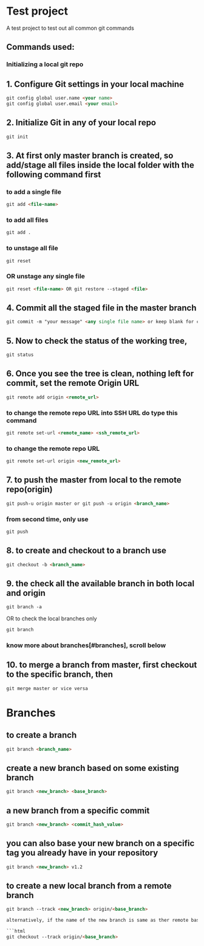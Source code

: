 # **Test project**

A test project to test out all common git commands

## Commands used:

### Initializing a local git repo

## 1. Configure Git settings in your local machine
```html 
git config global user.name <your name>
git config global user.email <your email>
```

## 2. Initialize Git in any of your local repo
```html
git init 
```

## 3. At first only master branch is created, so add/stage all files inside the local folder with the following command first

### to add a single file 
```html 
git add <file-name>
```

### to add all files
```html 
git add .
```

### to unstage all file
```html 
git reset
```

### OR unstage any single file
```html 
git reset <file-name> OR git restore --staged <file>
```

## 4. Commit all the staged file in the master branch
```html 
git commit -m "your message" <any single file name> or keep blank for commtting all staged file at once
```

## 5. Now to check the status of the working tree,
```html 
git status 
```

## 6. Once you see the tree is clean, nothing left for commit, set the remote Origin URL
```html
git remote add origin <remote_url>
```
### to change the remote repo URL into SSH URL do type this command
```html
git remote set-url <remote_name> <ssh_remote_url>
```
### to change the remote repo URL
```html
git remote set-url origin <new_remote_url>
```

## 7. to push the master from local to the remote repo(origin)
```html
git push-u origin master or git push -u origin <branch_name>
```
### from second time, only use
```html
git push
```

## 8. to create and checkout to a branch use
```html
git checkout -b <branch_name>
```
## 9. the check all the available branch in both local and origin
```html
git branch -a
```
OR to check the local branches only
```html
git branch
```
### know more about branches[#branches], scroll below


## 10. to merge a branch from master, first checkout to the specific branch, then
```html
git merge master or vice versa
```





# Branches

## to create a branch
```html
git branch <branch_name>
```
## create a new branch based on some existing branch
```html
git branch <new_branch> <base_branch>
```
## a new branch from a specific commit
```html
git branch <new_branch> <commit_hash_value>
```

## you can also base your new branch on a specific tag you already have in your repository
```html
git branch <new_branch> v1.2
```
## to create a new local branch from a remote branch
```html
git branch --track <new_branch> origin/<base_branch>

alternatively, if the name of the new branch is same as ther remote base branch

```html
git checkout --track origin/<base_branch>
```
